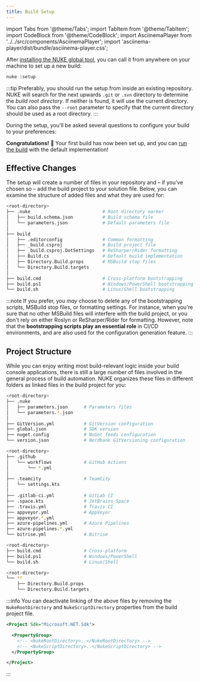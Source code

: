 ```yaml
---
title: Build Setup
---
```


import Tabs from '@theme/Tabs';
import TabItem from '@theme/TabItem';
import CodeBlock from '@theme/CodeBlock';
import AsciinemaPlayer from '../../src/components/AsciinemaPlayer';
import 'asciinema-player/dist/bundle/asciinema-player.css';

After [installing the NUKE global tool](01-installation.md), you can call it from anywhere on your machine to set up a new build:

```cmd
nuke :setup
```

:::tip
Preferably, you should run the setup from inside an existing repository. NUKE will search for the next upwards `.git` or `.svn` directory to determine the _build root directory_. If neither is found, it will use the current directory. You can also pass the `--root` parameter to specify that the current directory should be used as a root directory.
:::

During the setup, you'll be asked several questions to configure your build to your preferences:

<p style={{maxWidth:'700px'}}>
    <AsciinemaPlayer
        src="/casts/setup.cast"
        idleTimeLimit={2}
        // autoplay={true}
        poster="npt:5.715135"
        preload={true}
        // terminalFontFamily="'JetBrains Mono', Consolas, Menlo, 'Bitstream Vera Sans Mono', monospace"
        loop={true}/>
</p>

**Congratulations!** 🥳 Your first build has now been set up, and you can [run the build](03-execution.md) with the default implementation!

## Effective Changes

The setup will create a number of files in your repository and – if you've chosen so – add the build project to your solution file. Below, you can examine the structure  of added files and what they are used for:

```bash
<root-directory>
├── .nuke                           # Root directory marker
│   ├── build.schema.json           # Build schema file
│   └── parameters.json             # Default parameters file
│
├── build
│   ├── .editorconfig               # Common formatting
│   ├── _build.csproj               # Build project file
│   ├── _build.csproj.DotSettings   # ReSharper/Rider formatting
│   ├── Build.cs                    # Default build implementation
│   ├── Directory.Build.props       # MSBuild stop files
│   └── Directory.Build.targets
│
├── build.cmd                       # Cross-platform bootstrapping
├── build.ps1                       # Windows/PowerShell bootstrapping
└── build.sh                        # Linux/Shell bootstrapping
```

:::note
If you prefer, you _may_ choose to delete any of the bootstrapping scripts, MSBuild stop files, or formatting settings. For instance, when you're sure that no other MSBuild files will interfere with the build project, or you don't rely on either Roslyn or ReSharper/Rider for formatting. However, note that the **bootstrapping scripts play an essential role** in CI/CD environments, and are also used for the configuration generation feature.
:::

## Project Structure

While you can enjoy writing most build-relevant logic inside your build console applications, there is still a large number of files involved in the general process of build automation. NUKE organizes these files in different folders as linked files in the build project for you:

<Tabs>
  <TabItem value="config" label="Config" default>

```bash
<root-directory>
├── .nuke
│   ├── parameters.json      # Parameters files
│   └── parameters.*.json
│
├── GitVersion.yml           # GitVersion configuration
├── global.json              # SDK version
├── nuget.config             # NuGet feeds configuration
└── version.json             # Nerdbank GitVersioning configuration
```

  </TabItem>
  <TabItem value="ci" label="CI/CD">

```bash
<root-directory>
├── .github
│   └── workflows            # GitHub Actions
│       └── *.yml
│
├── .teamcity                # TeamCity
│   └── settings.kts
│
├── .gitlab-ci.yml           # GitLab CI
├── .space.kts               # JetBrains Space
├── .travis.yml              # Travis CI
├── appveyor.yml             # AppVeyor
├── appveyor.*.yml
├── azure-pipelines.yml      # Azure Pipelines
├── azure-pipelines.*.yml
└── bitrise.yml              # Bitrise
```

  </TabItem>
  <TabItem value="bootstrappers" label="Bootstrappers">

```bash
<root-directory>
├── build.cmd                # Cross-platform
├── build.ps1                # Windows/PowerShell
└── build.sh                 # Linux/Shell
```

  </TabItem>
  <TabItem value="auto-imports" label="MSBuild&nbsp;Auto&#8209;Imports">

```bash
<root-directory>
└── **
    ├── Directory.Build.props
    └── Directory.Build.targets
```

  </TabItem>
</Tabs>

:::info
You can deactivate linking of the above files by removing the `NukeRootDirectory` and `NukeScriptDirectory` properties from the build project file.

```xml title="_build.csproj"
<Project Sdk="Microsoft.NET.Sdk">

  <PropertyGroup>
    <!-- <NukeRootDirectory>..</NukeRootDirectory> -->
    <!-- <NukeScriptDirectory>..</NukeScriptDirectory> -->
  </PropertyGroup>

</Project>
```

:::

[^1]: Interface default members behave like explicit interface implementations, which means that to access their members, the `this` reference must be cast explicitly to the interface type. For instance, `((IComponent)this).Target`.
